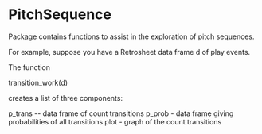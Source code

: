 # PitchSequence

Package contains functions to assist in the exploration of pitch sequences.

For example, suppose you have a Retrosheet data frame d of play events.

The function 

transition_work(d)

creates a list of three components:

p_trans -- data frame of count transitions
p_prob - data frame giving probabilities of all transitions
plot - graph of the count transitions

